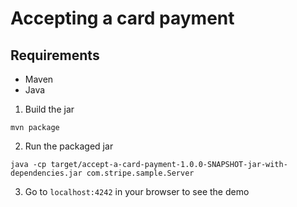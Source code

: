# Accepting a card payment

## Requirements

- Maven
- Java

1. Build the jar

```
mvn package
```

2. Run the packaged jar

```
java -cp target/accept-a-card-payment-1.0.0-SNAPSHOT-jar-with-dependencies.jar com.stripe.sample.Server
```

3. Go to `localhost:4242` in your browser to see the demo
